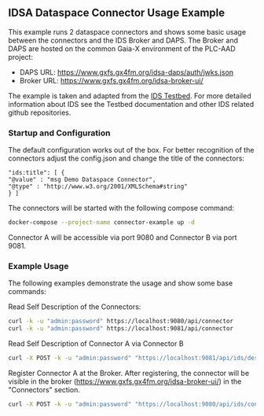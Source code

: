 ##  IDSA Dataspace Connector Usage Example

This example runs 2 dataspace connectors and shows some basic usage between the connectors and the IDS Broker and DAPS. 
The Broker and DAPS are hosted on the common Gaia-X environment of the PLC-AAD project:

* DAPS URL: https://www.gxfs.gx4fm.org/idsa-daps/auth/jwks.json
* Broker URL: https://www.gxfs.gx4fm.org/idsa-broker-ui/

The example is taken and adapted from the [IDS Testbed](https://github.com/International-Data-Spaces-Association/IDS-testbed). 
For more detailed information about IDS see the Testbed documentation and other IDS related github repositories. 

### Startup and Configuration 

The default configuration works out of the box. For better recognition of the connectors adjust the config.json and 
change the title of the connectors:
```json-ld
"ids:title": [ {
"@value" : "msg Demo Dataspace Connector",
"@type" : "http://www.w3.org/2001/XMLSchema#string"
} ]
```

The connectors will be started with the following compose command:
```sh
docker-compose --project-name connector-example up -d
```
Connector A will be accessible via port 9080 and Connector B via port 9081.

### Example Usage

The following examples demonstrate the usage and show some base commands:

Read Self Description of the Connectors:
```sh
curl -k -u "admin:password" https://localhost:9080/api/connector
curl -k -u "admin:password" https://localhost:9081/api/connector
```

Read Self Description of Connector A via Connector B
```sh
curl -X POST -k -u "admin:password" "https://localhost:9081/api/ids/description?recipient=https://connectora:8080/api/ids/data"
```

Register Connector A at the Broker. After registering, the connector will be visible in the broker (https://www.gxfs.gx4fm.org/idsa-broker-ui/) in the "Connectors" section. 

```sh
curl -X POST -k -u "admin:password" "https://localhost:9080/api/ids/connector/update?recipient=https://www.gxfs.gx4fm.org/idsa-broker-api/infrastructure"
```
